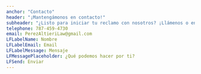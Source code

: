 ```yaml
---
anchor: "Contacto"
header: "¡Mantengámonos en contacto!"
subheader: "¿Listo para iniciar tu reclamo con nosotros? ¡Llámenos o envíenos un email o un mensaje y nos pondremos en contacto con usted lo antes posible!"
telephone: 787-459-4730
email: PerezAltieriLaw@gmail.com
LFLabelName: Nombre
LFLabelEmail: Email
LFLabelMessage: Mensaje
LFMessagePlaceholder: ¿Qué podemos hacer por ti?
LFSend: Enviar
---
```

